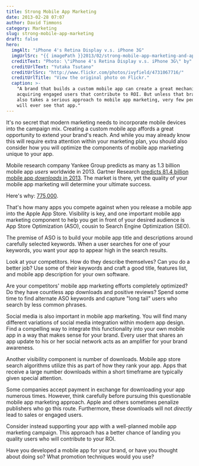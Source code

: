 ```yaml
---
title: Strong Mobile App Marketing
date: 2013-02-28 07:07
author: David Timmons
category: Marketing
slug: strong-mobile-app-marketing
draft: false
hero:
  imgAlt: "iPhone 4's Retina Display v.s. iPhone 3G"
  imgUrlSrc: "{{ imagePath }}2013/02/strong-mobile-app-marketing-and-app-visibility0.jpg"
  creditText: "Photo: \"iPhone 4's Retina Display v.s. iPhone 3G\" by"
  creditUrlText: "Yutaka Tsutano"
  creditUrlSrc: "http://www.flickr.com/photos/ivyfield/4731067716/"
  creditUrlTitle: "View the original photo on Flickr."
  caption: >-
    "A brand that builds a custom mobile app can create a great mechanism for
    acquiring engaged users that contribute to ROI. But unless that brand
    also takes a serious approach to mobile app marketing, very few people
    will ever see that app."
---
```


It's no secret that modern marketing needs to incorporate mobile devices
into the campaign mix. Creating a custom mobile app affords a great
opportunity to extend your brand's reach. And while you may already know
this will require extra attention within your marketing plan, you should
also consider how you will optimize the components of mobile app
marketing unique to your app.

Mobile research company Yankee Group predicts as many as 1.3 billion
mobile app *users* worldwide in 2013. Gartner Research
[predicts 81.4 billion mobile app *downloads* in 2013][3]. The market
is there, yet the quality of your mobile app marketing will determine
your ultimate success.

Here's why: [775,000][4].

That's how many apps you compete against when you release a mobile app
into the Apple App Store. Visibility is key, and one important mobile
app marketing component to help you get in front of your desired
audience is App Store Optimization (ASO), cousin to Search Engine
Optimization (SEO).

The premise of ASO is to build your mobile app title and descriptions
around carefully selected keywords. When a user searches for one of your
keywords, you want your app to appear high in the search results.

Look at your competitors. How do they describe themselves? Can you do a
better job? Use some of their keywords and craft a good title, features
list, and mobile app description for your own software.

Are your competitors' mobile app marketing efforts completely optimized?
Do they have countless app downloads and positive reviews? Spend some
time to find alternate ASO keywords and capture "long tail" users who
search by less common phrases.

Social media is also important in mobile app marketing. You will find
many different variations of social media integration within modern app
design. Find a compelling way to integrate this functionality into your
own mobile app in a way that makes sense for your brand. Every user that
shares an app update to his or her social network acts as an amplifier
for your brand awareness.

Another visibility component is number of downloads. Mobile app store
search algorithms utilize this as part of how they rank your app. Apps
that receive a large number downloads within a short timeframe are
typically given special attention.

Some companies accept payment in exchange for downloading your app
numerous times. However, think carefully before pursuing this
questionable mobile app marketing approach. Apple and others sometimes
penalize publishers who go this route. Furthermore, these downloads will
not *directly* lead to sales or engaged users.

Consider instead supporting your app with a well-planned mobile app
marketing campaign. This approach has a better chance of landing you
quality users who will contribute to your ROI.

Have you developed a mobile app for your brand, or have you thought
about doing so? What promotion techniques would you use?


[3]: http://www.gartner.com/newsroom/id/2153215
  "Click here to read the Gartner Research app store downloads forecast."

[4]: http://www.apple.com/pr/library/2013/01/07App-Store-Tops-40-Billion-Downloads-with-Almost-Half-in-2012.html
  "Click here to view Apple's App Store statistics."
